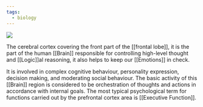 ```yaml
---
tags:
  - biology
---
```

![](https://www.thescienceofpsychotherapy.com/wp-content/uploads/2015/10/Prefrontal_cortex_left_-_lateral_view.png)

The cerebral cortex covering the front part of the [[frontal lobe]], it is the part of the human [[Brain]] responsible for controlling high-level thought and [[Logic]]al reasoning, it also helps to keep our [[Emotions]] in check.

It is involved in complex cognitive behaviour, personality expression, decision making, and moderating social behaviour. The basic activity of this [[Brain]] region is considered to be orchestration of thoughts and actions in accordance with internal goals. The most typical psychological term for functions carried out by the prefrontal cortex area is [[Executive Function]].
